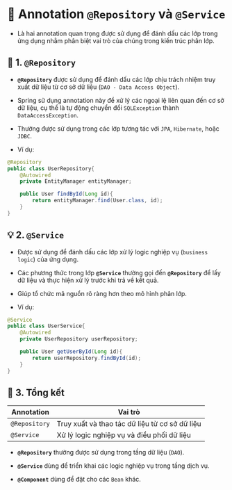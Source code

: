 # 🌱 Annotation **`@Repository`** và **`@Service`**

- Là hai annotation quan trọng được sử dụng để đánh dấu các lớp trong ứng dụng nhằm phân biệt vai trò của chúng trong kiến trúc phân lớp.

## **📌 1. `@Repository`**
- **`@Repository`** được sử dụng để đánh dấu các lớp chịu trách nhiệm truy xuất dữ liệu từ cơ sở dữ liệu (`DAO - Data Access Object`).

- Spring sử dụng annotation này để xử lý các ngoại lệ liên quan đến cơ sở dữ liệu, cụ thể là tự động chuyển đổi `SQLException` thành `DataAccessException`.

- Thường được sử dụng trong các lớp tương tác với `JPA`, `Hibernate`, hoặc `JDBC`.

- Ví dụ:

```java
@Repository
public class UserRepository{
    @Autowired
    private EntityManager entityManager;

    public User findById(Long id){
        return entityManager.find(User.class, id);
    }
}
```

## **💡 2. `@Service`**
- Được sử dụng để đánh dấu các lớp xử lý logic nghiệp vụ (`business logic`) của ứng dụng.

- Các phương thức trong lớp **`@Service`** thường gọi đến **`@Repository`** để lấy dữ liệu và thực hiện xử lý trước khi trả về kết quả.

- Giúp tổ chức mã nguồn rõ ràng hơn theo mô hình phân lớp.

- Ví dụ:
```java
@Service
public class UserService{
    @Autowired
    private UserRepository userRepository;

    public User getUserById(Long id){
        return userRepository.findById(id);
    }
}
```

## **🌟 3. Tổng kết**

| Annotation   | Vai trò                                               |
|-------------|--------------------------------------------------------|
| `@Repository` | Truy xuất và thao tác dữ liệu từ cơ sở dữ liệu       |
| `@Service`   | Xử lý logic nghiệp vụ và điều phối dữ liệu           |

- **`@Repository`** thường được sử dụng trong tầng dữ liệu (`DAO`).

- **`@Service`** dùng để triển khai các logic nghiệp vụ trong tầng dịch vụ.

- **`@Component`** dùng để đặt cho các `Bean` khác.